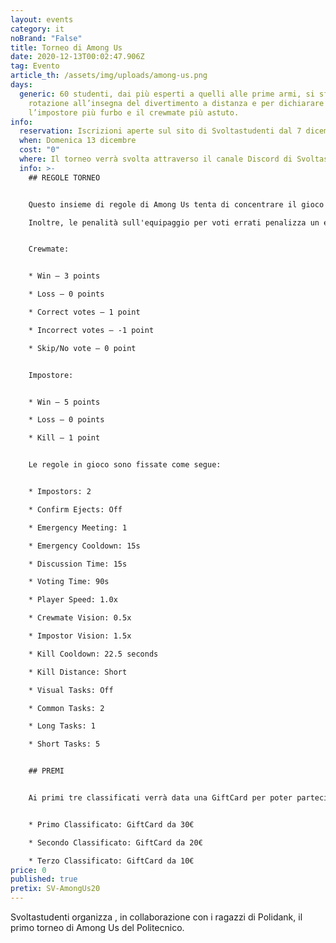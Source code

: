 ```yaml
---
layout: events
category: it
noBrand: "False"
title: Torneo di Among Us
date: 2020-12-13T00:02:47.906Z
tag: Evento
article_th: /assets/img/uploads/among-us.png
days:
  generic: 60 studenti, dai più esperti a quelli alle prime armi, si sfideranno a
    rotazione all’insegna del divertimento a distanza e per dichiarare
    l’impostore più furbo e il crewmate più astuto.
info:
  reservation: Iscrizioni aperte sul sito di Svoltastudenti dal 7 dicembre 2020 alle 17:00
  when: Domenica 13 dicembre
  cost: "0"
  where: Il torneo verrà svolta attraverso il canale Discord di Svoltastudenti
  info: >-
    ## REGOLE TORNEO


    Questo insieme di regole di Among Us tenta di concentrare il gioco sull'identificazione di chi sono gli impostori, premiando quest'ultimo per aver giocato in modo aggressivo, mentre le attività vengono ridotte al punto da essere solo l'ultima risorsa.\

    Inoltre, le penalità sull'equipaggio per voti errati penalizza un equipaggio che vota in modo casuale per indovinare gli impostori, mentre si premiano i voti corretti. Si premiano i giocatori per voto corretto contro gli impostori, anche se non ne risulta l'espulsione.


    Crewmate:


    * Win – 3 points

    * Loss – 0 points

    * Correct votes – 1 point

    * Incorrect votes – -1 point

    * Skip/No vote – 0 point


    Impostore:


    * Win – 5 points

    * Loss – 0 points

    * Kill – 1 point


    Le regole in gioco sono fissate come segue:


    * Impostors: 2

    * Confirm Ejects: Off

    * Emergency Meeting: 1

    * Emergency Cooldown: 15s

    * Discussion Time: 15s

    * Voting Time: 90s

    * Player Speed: 1.0x

    * Crewmate Vision: 0.5x

    * Impostor Vision: 1.5x

    * Kill Cooldown: 22.5 seconds

    * Kill Distance: Short

    * Visual Tasks: Off

    * Common Tasks: 2

    * Long Tasks: 1

    * Short Tasks: 5


    ## PREMI


    Ai primi tre classificati verrà data una GiftCard per poter partecipare ad eventi e viaggi futuri organizzati da Svoltastudenti:


    * Primo Classificato: GiftCard da 30€

    * Secondo Classificato: GiftCard da 20€

    * Terzo Classificato: GiftCard da 10€
price: 0
published: true
pretix: SV-AmongUs20
---
```

Svoltastudenti organizza , in collaborazione con i ragazzi di Polidank, il primo torneo di Among Us del Politecnico.